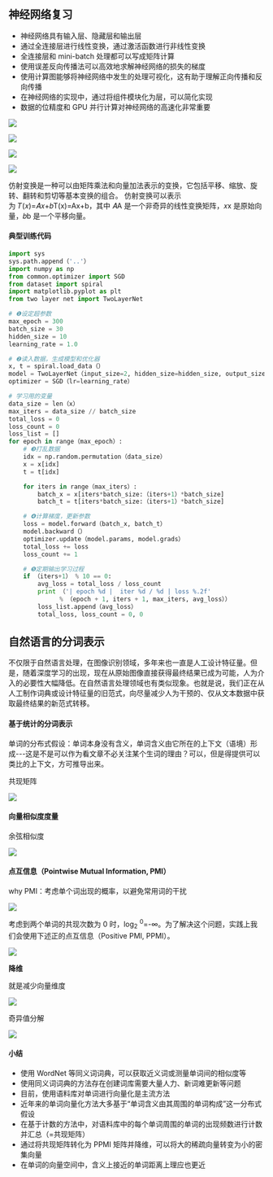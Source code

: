 
## 神经网络复习
- 神经网络具有输入层、隐藏层和输出层
- 通过全连接层进行线性变换，通过激活函数进行非线性变换
- 全连接层和 mini-batch 处理都可以写成矩阵计算
- 使用误差反向传播法可以高效地求解神经网络的损失的梯度
- 使用计算图能够将神经网络中发生的处理可视化，这有助于理解正向传播和反向传播
- 在神经网络的实现中，通过将组件模块化为层，可以简化实现
- 数据的位精度和 GPU 并行计算对神经网络的高速化非常重要

![](https://raw.githubusercontent.com/gravitys169/images_upload/master/202407151404317.png)

![](https://raw.githubusercontent.com/gravitys169/images_upload/master/202407151405867.png)

![](https://raw.githubusercontent.com/gravitys169/images_upload/master/202407151407492.png)

![](https://raw.githubusercontent.com/gravitys169/images_upload/master/202407151407164.png)

仿射变换是一种可以由矩阵乘法和向量加法表示的变换，它包括平移、缩放、旋转、翻转和剪切等基本变换的组合。
仿射变换可以表示为 𝑇(𝑥)=𝐴𝑥+𝑏T(x)=Ax+b，其中 𝐴A 是一个非奇异的线性变换矩阵，𝑥x 是原始向量，𝑏b 是一个平移向量。
#### 典型训练代码
```python
import sys
sys.path.append（'..'）
import numpy as np
from common.optimizer import SGD
from dataset import spiral
import matplotlib.pyplot as plt
from two layer net import TwoLayerNet

# ❶设定超参数
max_epoch = 300
batch_size = 30
hidden_size = 10
learning_rate = 1.0

# ❷读入数据，生成模型和优化器
x, t = spiral.load_data（）
model = TwoLayerNet（input_size=2, hidden_size=hidden_size, output_size=3）
optimizer = SGD（lr=learning_rate）

# 学习用的变量
data_size = len（x）
max_iters = data_size // batch_size
total_loss = 0
loss_count = 0
loss_list = []
for epoch in range（max_epoch）:
    # ❸打乱数据
    idx = np.random.permutation（data_size）
    x = x[idx]
    t = t[idx]

    for iters in range（max_iters）:
        batch_x = x[iters*batch_size:（iters+1）*batch_size]
        batch_t = t[iters*batch_size:（iters+1）*batch_size]

    # ❹计算梯度，更新参数
    loss = model.forward（batch_x, batch_t）
    model.backward（）
    optimizer.update（model.params, model.grads）
    total_loss += loss
    loss_count += 1

    # ❺定期输出学习过程
    if （iters+1） % 10 == 0:
        avg_loss = total_loss / loss_count
        print （'| epoch %d |  iter %d / %d | loss %.2f'
              % （epoch + 1, iters + 1, max_iters, avg_loss））
        loss_list.append（avg_loss）
        total_loss, loss_count = 0, 0
```

## 自然语言的分词表示
不仅限于自然语言处理，在图像识别领域，多年来也一直是人工设计特征量。但是，随着深度学习的出现，现在从原始图像直接获得最终结果已成为可能，人为介入的必要性大幅降低。在自然语言处理领域也有类似现象。也就是说，我们正在从人工制作词典或设计特征量的旧范式，向尽量减少人为干预的、仅从文本数据中获取最终结果的新范式转移。

#### 基于统计的分词表示

单词的分布式假设：单词本身没有含义，单词含义由它所在的上下文（语境）形成---这是不是可以作为看文章不必关注某个生词的理由？可以，但是得提供可以类比的上下文，方可推导出来。

共现矩阵

![](https://raw.githubusercontent.com/gravitys169/images_upload/master/202406240946768.png?token=ACGIA7UFULLIR2HNZEMI6Q3GPDIE2)

#### 向量相似度度量

余弦相似度

![](https://raw.githubusercontent.com/gravitys169/images_upload/master/202406240947602.png?token=ACGIA7ST4QFJKLTWDVG3YH3GPDII2)

#### 点互信息（Pointwise Mutual Information, PMI）

why PMI：考虑单个词出现的概率，以避免常用词的干扰

![](https://raw.githubusercontent.com/gravitys169/images_upload/master/202406240948134.png?token=ACGIA7QTGOGWIR33WQJHIWTGPDILY)

考虑到两个单词的共现次数为 0 时，log<sub>2</sub> <sup>0</sup>=-∞。为了解决这个问题，实践上我们会使用下述正的点互信息（Positive PMI, PPMI）。

![](attachments/Pasted%20image%2020240925162331.png)

**降维**

就是减少向量维度

![](https://raw.githubusercontent.com/gravitys169/images_upload/master/202406240950305.png?token=ACGIA7QHVCPIA6UCPPDN6CDGPDIRQ)

奇异值分解

![](https://raw.githubusercontent.com/gravitys169/images_upload/master/202406240950851.png?token=ACGIA7QNMQZA62U6POXDG33GPDITW)

#### 小结

- 使用 WordNet 等同义词词典，可以获取近义词或测量单词间的相似度等
- 使用同义词词典的方法存在创建词库需要大量人力、新词难更新等问题
- 目前，使用语料库对单词进行向量化是主流方法
- 近年来的单词向量化方法大多基于“单词含义由其周围的单词构成”这一分布式假设
- 在基于计数的方法中，对语料库中的每个单词周围的单词的出现频数进行计数并汇总（=共现矩阵）
- 通过将共现矩阵转化为 PPMI 矩阵并降维，可以将大的稀疏向量转变为小的密集向量
- 在单词的向量空间中，含义上接近的单词距离上理应也更近